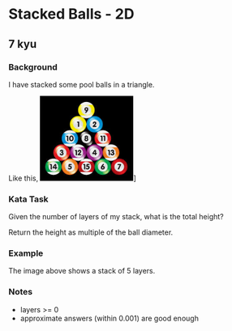 # Stacked Balls - 2D
## 7 kyu

### Background

I have stacked some pool balls in a triangle.

Like this,
![](./RuDkTCH.png)]

### Kata Task

Given the number of layers of my stack, what is the total height?

Return the height as multiple of the ball diameter.

### Example

The image above shows a stack of 5 layers.

### Notes

- layers >= 0
- approximate answers (within 0.001) are good enough
